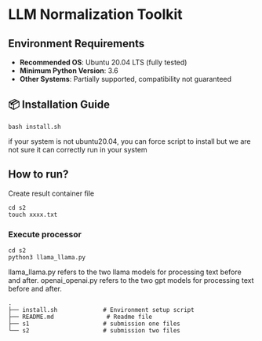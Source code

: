 
# LLM Normalization Toolkit

## Environment Requirements
- **Recommended OS**: Ubuntu 20.04 LTS (fully tested)
- **Minimum Python Version**: 3.6
- **Other Systems**: Partially supported, compatibility not guaranteed

## 📦 Installation Guide
    bash install.sh
if your system is not ubuntu20.04, you can force script to install but we are not sure it can correctly run in your system

## How to run?

Create result container file

    cd s2 
    touch xxxx.txt

### Execute processor

    cd s2
    python3 llama_llama.py


llama_llama.py refers to the two llama models for processing text before and after. openai_openai.py refers to the two gpt models for processing text before and after.

    .
    ├── install.sh             # Environment setup script
    ├── README.md               # Readme file
    ├── s1                     # submission one files
    └── s2                     # submission two files
